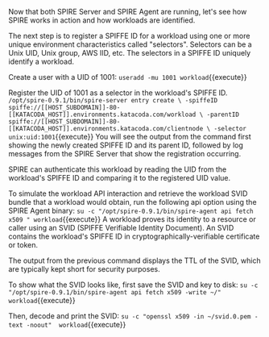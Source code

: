 Now that both SPIRE Server and SPIRE Agent are running, let's see how SPIRE works in action and how workloads are identified.

The next step is to register a SPIFFE ID for a workload using one or more unique environment characteristics called "selectors". Selectors can be a Unix UID, Unix group, AWS IID, etc. The selectors in a SPIFFE ID uniquely identify a workload.

Create a user with a UID of 1001:
`useradd -mu 1001 workload`{{execute}}

Register the UID of 1001 as a selector in the workload's SPIFFE ID.
`/opt/spire-0.9.1/bin/spire-server entry create \
-spiffeID spiffe://[[HOST_SUBDOMAIN]]-80-[[KATACODA_HOST]].environments.katacoda.com/workload \
-parentID spiffe://[[HOST_SUBDOMAIN]]-80-[[KATACODA_HOST]].environments.katacoda.com/clientnode \
-selector unix:uid:1001`{{execute}}
You will see the output from the command first showing the newly created SPIFFE ID and its parent ID, followed by log messages from the SPIRE Server that show the registration occurring.

SPIRE can authenticate this workload by reading the UID from the workload's SPIFFE ID and comparing it to the registered UID value.

To simulate the workload API interaction and retrieve the workload SVID bundle that a workload would obtain, run the following api option using the SPIRE Agent binary:
`su -c "/opt/spire-0.9.1/bin/spire-agent api fetch x509 " workload`{{execute}}
A workload proves its identity to a resource or caller using an SVID (SPIFFE Verifiable Identity Document). An SVID contains the workload's SPIFFE ID in cryptographically-verifiable certificate or token.

The output from the previous command displays the TTL of the SVID, which are typically kept short for security purposes.

To show what the SVID looks like, first save the SVID and key to disk:
`su -c "/opt/spire-0.9.1/bin/spire-agent api fetch x509 -write ~/" workload`{{execute}}

Then, decode and print the SVID:
`su -c "openssl x509 -in ~/svid.0.pem -text -noout"  workload`{{execute}} 
